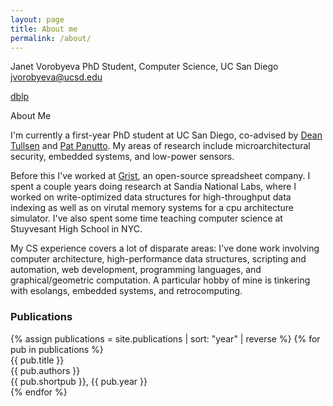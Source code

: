 ```yaml
---
layout: page
title: About me
permalink: /about/
---
```



Janet Vorobyeva
PhD Student, Computer Science, UC San Diego
jvorobyeva@ucsd.edu

[dblp](https://dblp.org/pid/296/1722.html)

About Me

I'm currently a first-year PhD student at UC San Diego, co-advised by 
[Dean Tullsen](https://cseweb.ucsd.edu/~tullsen/) 
and 
[Pat Panutto](https://patpannuto.com/).
My areas of research include microarchitectural security, embedded systems, and low-power sensors.


Before this I've worked at [Grist](https://www.getgrist.com/), an open-source spreadsheet company.
I spent a couple years doing research at Sandia National Labs,
where I worked on write-optimized data structures for high-throughput data indexing as 
well as on virutal memory systems for a cpu architecture simulator.
I've also spent some time teaching computer science at Stuyvesant High School in NYC.


My CS experience covers a lot of disparate areas: I've done work involving computer architecture, high-performance data structures, scripting and automation, web development, programming languages, and graphical/geometric computation. A particular hobby of mine is tinkering with esolangs, embedded systems, and retrocomputing.


<h3> Publications </h3>
{% assign publications = site.publications | sort: "year" | reverse  %}
{% for pub in publications %}
<div class="pubitem">
  <div class = "pubtitle">{{ pub.title }}</div>
  <div class = "pubauthors">{{ pub.authors }}</div>
  <div class = "pubinfo">{{ pub.shortpub }}, {{ pub.year }}</div>
</div>
{% endfor %}

<!--
I'm currently working for the HPC department at Stony Brook, performing Linux system administration and general problem-fixing.
This past summer, I worked at Grist Labs, a startup in NYC working on making spreadsheets more organized and more capable. Before that, I interned at a few other places. mostly doing internal scripting/automation.

I study computer science and electrical engineering at Stony Brook University. When not at school, I live in NYC.
-->
